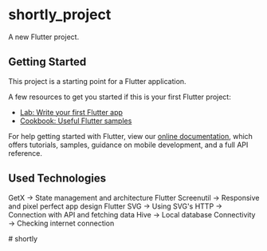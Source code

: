 # shortly_project

A new Flutter project.

## Getting Started

This project is a starting point for a Flutter application.

A few resources to get you started if this is your first Flutter project:

- [Lab: Write your first Flutter app](https://flutter.dev/docs/get-started/codelab)
- [Cookbook: Useful Flutter samples](https://flutter.dev/docs/cookbook)

For help getting started with Flutter, view our
[online documentation](https://flutter.dev/docs), which offers tutorials,
samples, guidance on mobile development, and a full API reference.

## Used Technologies
GetX -> State management and architecture 
Flutter Screenutil -> Responsive and pixel perfect app design
Flutter SVG -> Using SVG's
HTTP -> Connection with API and fetching data
Hive -> Local database
Connectivity -> Checking internet connection





#   s h o r t l y  
 